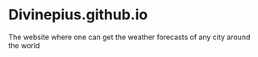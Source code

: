 # Divinepius.github.io
The website where one can get the weather forecasts of any city around the world
